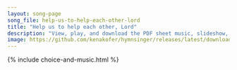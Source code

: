 ```yaml
---
layout: song-page
song_file: help-us-to-help-each-other-lord
title: "Help us to help each other, Lord"
description: "View, play, and download the PDF sheet music, slideshow, and audio. Lyrics: Help us to help each other, Lord, each other's cross to bear, let all their friendly aid afford, and feel another's care.  Up into thee, our living he... english christian 4part"
image: https://github.com/kenakofer/hymnsinger/releases/latest/download/help-us-to-help-each-other-lord-trad.png
---
```


{% include choice-and-music.html %}
